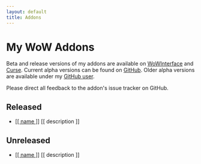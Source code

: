 ```yaml
---
layout: default
title: Addons
---
```


# My WoW Addons

Beta and release versions of my addons are available on [WoWInterface][1] and
[Curse][2].  Current alpha versions can be found on [GitHub][3].  Older alpha
versions are available under my [GitHub user][4].

Please direct all feedback to the addon's issue tracker on GitHub.

## Released

<ul id="wi-addons" class="index">
  <li data-template>
    <a href="[[ link ]]">[[ name ]]</a>
    <span>[[ description ]]</span>
  </li>
</ul>

## Unreleased

<ul id="gh-addons" class="index">
  <li data-template data-if-is_addon>
    <a href="[[ html_url ]]">[[ name ]]</a>
    <span>[[ description ]]</span>
  </li>
</ul>

[1]: http://www.wowinterface.com/downloads/author-20806.html
[2]: http://www.curse.com/users/Tekkub
[3]: https://github.com/TekNoLogic
[4]: https://github.com/tekkub
